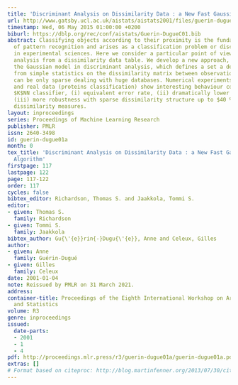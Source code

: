 ```yaml
---
title: 'Discriminant Analysis on Dissimilarity Data : a New Fast Gaussian like Algorithm'
url: http://www.gatsby.ucl.ac.uk/aistats/aistats2001/files/guerin-dugue108.ps
timestamp: Wed, 06 May 2015 01:00:00 +0200
biburl: https://dblp.org/rec/conf/aistats/Guerin-DugueC01.bib
abstract: Classifying objects according to their proximity is the fundamental task
  of pattern recognition and arises as a classification problem or discriminant analysis
  in experimental sciences. Here we consider a particular point of view on discriminant
  analysis from a dissimilarity data table. We develop a new approach, inspired from
  the Gaussian model in discriminant analysis, which defines a set a decision rules
  from simple statistics on the dissimilarity matrix between observations. This matrix
  can be only sparse dealing with huge databases. Numerical experiments on artificial
  and real data (proteins classification) show interesting behaviour compared to a
  $K$NN classifier, (i) equivalent error rate, (ii) dramatically lower CPU times and
  (iii) more robustness with sparse dissimilarity structure up to $40 %$ of actual
  dissimilarity measures.
layout: inproceedings
series: Proceedings of Machine Learning Research
publisher: PMLR
issn: 2640-3498
id: guerin-dugue01a
month: 0
tex_title: 'Discriminant Analysis on Dissimilarity Data : a New Fast Gaussian like
  Algorithm'
firstpage: 117
lastpage: 122
page: 117-122
order: 117
cycles: false
bibtex_editor: Richardson, Thomas S. and Jaakkola, Tommi S.
editor:
- given: Thomas S.
  family: Richardson
- given: Tommi S.
  family: Jaakkola
bibtex_author: Gu{\'{e}}rin{-}Dugu{\'{e}}, Anne and Celeux, Gilles
author:
- given: Anne
  family: Guérin-Dugué
- given: Gilles
  family: Celeux
date: 2001-01-04
note: Reissued by PMLR on 31 March 2021.
address:
container-title: Proceedings of the Eighth International Workshop on Artificial Intelligence
  and Statistics
volume: R3
genre: inproceedings
issued:
  date-parts:
  - 2001
  - 1
  - 4
pdf: http://proceedings.mlr.press/r3/guerin-dugue01a/guerin-dugue01a.pdf
extras: []
# Format based on citeproc: http://blog.martinfenner.org/2013/07/30/citeproc-yaml-for-bibliographies/
---
```

